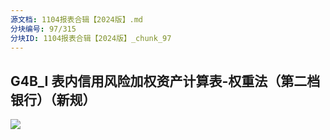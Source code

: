 ```yaml
---
源文档: 1104报表合辑【2024版】.md
分块编号: 97/315
分块ID: 1104报表合辑【2024版】_chunk_97
---
```


## G4B\_I 表内信用风险加权资产计算表-权重法（第二档银行）（新规）

![](data:image/x-emf;base64...)

